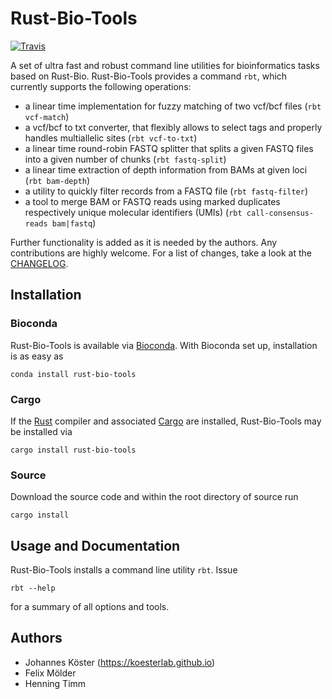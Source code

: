 # Rust-Bio-Tools

[![Travis](https://img.shields.io/travis/rust-bio/rust-bio-tools/master.svg?style=flat-square)](https://travis-ci.org/rust-bio/rust-bio-tools)

A set of ultra fast and robust command line utilities for bioinformatics tasks based on Rust-Bio.
Rust-Bio-Tools provides a command `rbt`, which currently supports the following operations:

* a linear time implementation for fuzzy matching of two vcf/bcf files (`rbt vcf-match`)
* a vcf/bcf to txt converter, that flexibly allows to select tags and properly handles multiallelic sites (`rbt vcf-to-txt`)
* a linear time round-robin FASTQ splitter that splits a given FASTQ files into a given number of chunks (`rbt fastq-split`)
* a linear time extraction of depth information from BAMs at given loci (`rbt bam-depth`)
* a utility to quickly filter records from a FASTQ file (`rbt fastq-filter`)
* a tool to merge BAM or FASTQ reads using marked duplicates respectively unique molecular identifiers (UMIs) (`rbt call-consensus-reads bam|fastq`)

Further functionality is added as it is needed by the authors. Any contributions are highly welcome.
For a list of changes, take a look at the [CHANGELOG](CHANGELOG.md).


## Installation

### Bioconda

Rust-Bio-Tools is available via [Bioconda](https://bioconda.github.io).
With Bioconda set up, installation is as easy as

    conda install rust-bio-tools

### Cargo

If the [Rust](https://www.rust-lang.org/tools/install) compiler and associated [Cargo](https://github.com/rust-lang/cargo/) are installed, Rust-Bio-Tools may be installed via

    cargo install rust-bio-tools

### Source

Download the source code and within the root directory of source run

    cargo install

## Usage and Documentation

Rust-Bio-Tools installs a command line utility `rbt`. Issue

    rbt --help

for a summary of all options and tools.


## Authors

* Johannes Köster (https://koesterlab.github.io)
* Felix Mölder
* Henning Timm

